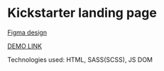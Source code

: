 # Kickstarter landing page

[Figma design](https://www.figma.com/file/5jdcVOv7NiA0l0HGfqEyHC/%E2%84%9611-(kickstarter)-(Copy)?node-id=0%3A1)

[DEMO LINK](https://Smikhotur.github.io/Kickstarter/)

Technologies used:  HTML, SASS(SCSS), JS DOM
